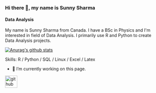 ### Hi there 👋, my name is Sunny Sharma
#### Data Analysis
My name is Sunny Sharma from Canada. I have a BSc in Physics and I'm interested in field of Data Analysis. I primarily use R and Python to create Data Analysis projects. 

[![Anurag's github stats](https://github-readme-stats.vercel.app/api?username=Git-user-01&show_icons=true&theme=nord&hide=stars,prs)](https://github.com/anuraghazra/github-readme-stats)

Skills: R / Python / SQL / Linux / Excel / Latex 

- 🔭 I’m currently working on this page. 

[<img src='https://cdn.jsdelivr.net/npm/simple-icons@3.0.1/icons/github.svg' alt='github' height='40'>](https://github.com/Git-user-01)  


